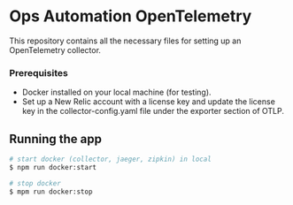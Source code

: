 # Ops Automation OpenTelemetry

This repository contains all the necessary files for setting up an OpenTelemetry collector.

### Prerequisites

- Docker installed on your local machine (for testing).
- Set up a New Relic account with a license key and update the license key in the collector-config.yaml file under the exporter section of OTLP.

## Running the app

```bash
# start docker (collector, jaeger, zipkin) in local
$ npm run docker:start

# stop docker
$ mpm run docker:stop
```
